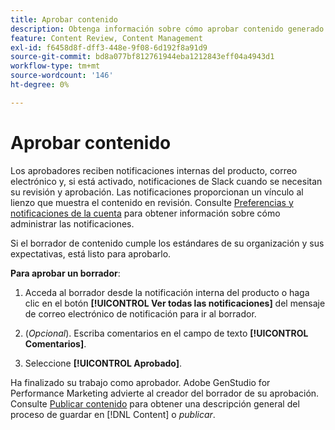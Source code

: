 ```yaml
---
title: Aprobar contenido
description: Obtenga información sobre cómo aprobar contenido generado con Adobe GenStudio for Performance Marketing.
feature: Content Review, Content Management
exl-id: f6458d8f-dff3-448e-9f08-6d192f8a91d9
source-git-commit: bd8a077bf812761944eba1212843eff04a4943d1
workflow-type: tm+mt
source-wordcount: '146'
ht-degree: 0%

---
```


# Aprobar contenido

Los aprobadores reciben notificaciones internas del producto, correo electrónico y, si está activado, notificaciones de Slack cuando se necesitan su revisión y aprobación. Las notificaciones proporcionan un vínculo al lienzo que muestra el contenido en revisión. Consulte [Preferencias y notificaciones de la cuenta](https://experienceleague.adobe.com/es/docs/core-services/interface/features/account-preferences) para obtener información sobre cómo administrar las notificaciones.

Si el borrador de contenido cumple los estándares de su organización y sus expectativas, está listo para aprobarlo.

**Para aprobar un borrador**:

1. Acceda al borrador desde la notificación interna del producto o haga clic en el botón **[!UICONTROL Ver todas las notificaciones]** del mensaje de correo electrónico de notificación para ir al borrador.

1. (_Opcional_). Escriba comentarios en el campo de texto **[!UICONTROL Comentarios]**.

1. Seleccione **[!UICONTROL Aprobado]**.

Ha finalizado su trabajo como aprobador. Adobe GenStudio for Performance Marketing advierte al creador del borrador de su aprobación. Consulte [Publicar contenido](./publish-content.md) para obtener una descripción general del proceso de guardar en [!DNL Content] o _publicar_.
